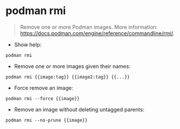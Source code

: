 # podman rmi

> Remove one or more Podman images.
> More information: <https://docs.podman.com/engine/reference/commandline/rmi/>.

- Show help:

`podman rmi`

- Remove one or more images given their names:

`podman rmi {{image:tag}} {{image2:tag}} {{...}}`

- Force remove an image:

`podman rmi --force {{image}}`

- Remove an image without deleting untagged parents:

`podman rmi --no-prune {{image}}`
